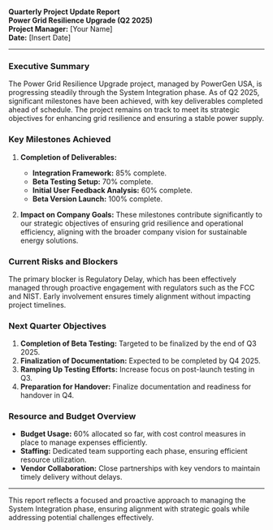 

**Quarterly Project Update Report**  
**Power Grid Resilience Upgrade (Q2 2025)**  
**Project Manager:** [Your Name]  
**Date:** [Insert Date]

---

### Executive Summary

The Power Grid Resilience Upgrade project, managed by PowerGen USA, is progressing steadily through the System Integration phase. As of Q2 2025, significant milestones have been achieved, with key deliverables completed ahead of schedule. The project remains on track to meet its strategic objectives for enhancing grid resilience and ensuring a stable power supply.

### Key Milestones Achieved

1. **Completion of Deliverables:**
   - **Integration Framework:** 85% complete.
   - **Beta Testing Setup:** 70% complete.
   - **Initial User Feedback Analysis:** 60% complete.
   - **Beta Version Launch:** 100% complete.

2. **Impact on Company Goals:**
   These milestones contribute significantly to our strategic objectives of ensuring grid resilience and operational efficiency, aligning with the broader company vision for sustainable energy solutions.

### Current Risks and Blockers

The primary blocker is Regulatory Delay, which has been effectively managed through proactive engagement with regulators such as the FCC and NIST. Early involvement ensures timely alignment without impacting project timelines.

### Next Quarter Objectives

1. **Completion of Beta Testing:** Targeted to be finalized by the end of Q3 2025.
2. **Finalization of Documentation:** Expected to be completed by Q4 2025.
3. **Ramping Up Testing Efforts:** Increase focus on post-launch testing in Q3.
4. **Preparation for Handover:** Finalize documentation and readiness for handover in Q4.

### Resource and Budget Overview

- **Budget Usage:** 60% allocated so far, with cost control measures in place to manage expenses efficiently.
- **Staffing:** Dedicated team supporting each phase, ensuring efficient resource utilization.
- **Vendor Collaboration:** Close partnerships with key vendors to maintain timely delivery without delays.

---

This report reflects a focused and proactive approach to managing the System Integration phase, ensuring alignment with strategic goals while addressing potential challenges effectively.